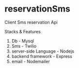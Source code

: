 # reservationSms
Client Sms reservation Api

Stacks & Features
1. Db - Mysql
2. Sms - Twilio 
3. server-side Language - Nodejs
4. backend framework - Express
5. email - Nodemailer




